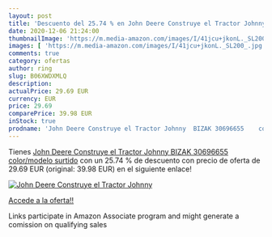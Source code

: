 ```yaml
---
layout: post
title: 'Descuento del 25.74 % en John Deere Construye el Tractor Johnny  '
date: 2020-12-06 21:24:00
thumbnailImage: 'https://m.media-amazon.com/images/I/41jcu+jkonL._SL200_.jpg'
images: [ 'https://m.media-amazon.com/images/I/41jcu+jkonL._SL200_.jpg' ]
comments: true
category: ofertas
author: ring
slug: B06XWDXMLQ
description:
actualPrice: 29.69 EUR
currency: EUR
price: 29.69
comparePrice: 39.98 EUR
inStock: true
prodname: 'John Deere Construye el Tractor Johnny  BIZAK 30696655    color/modelo surtido'
---
```


Tienes [John Deere Construye el Tractor Johnny  BIZAK 30696655    color/modelo surtido](https://www.amazon.es/dp/B06XWDXMLQ/?tag=tolees-21) con un 25.74 % de descuento con precio de oferta de 29.69 EUR (original: 39.98 EUR) en el siguiente enlace!

[![John Deere Construye el Tractor Johnny  ](https://m.media-amazon.com/images/I/41jcu+jkonL._SL200_.jpg)](https://www.amazon.es/dp/B06XWDXMLQ/?tag=tolees-21)

[Accede a la oferta!!](https://www.amazon.es/dp/B06XWDXMLQ/?tag=tolees-21)

Links participate in Amazon Associate program and might generate a comission on qualifying sales


